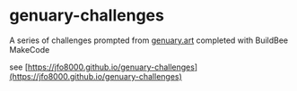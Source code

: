 # genuary-challenges

A series of challenges prompted from [genuary.art](https://genuary.art) completed with BuildBee MakeCode

see [https://jfo8000.github.io/genuary-challenges](https://jfo8000.github.io/genuary-challenges)
